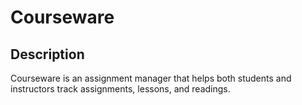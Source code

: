 # Courseware

## Description

Courseware is an assignment manager that helps both students and instructors track assignments, lessons, and readings.
